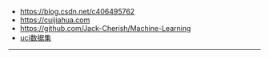 - https://blog.csdn.net/c406495762
- https://cuijiahua.com
- https://github.com/Jack-Cherish/Machine-Learning
- [uci数据集](https://archive.ics.uci.edu/ml/index.php)

----